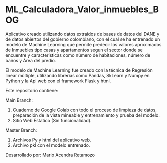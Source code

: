 # ML_Calculadora_Valor_inmuebles_BOG

Aplicativo creado utilizando datos extraidos de bases de datos del DANE y de datos abiertos del gobierno colombiano, con el cual se ha entrenado un modelo de Machine Learning que permite predecir los valores aproximados de Inmuebles tipo casas y apartamentos segun el sector donde se encuentre y caracteristicas como número de habitaciones, número de baños y Área del predio.

El modelo de Machine Learning fue creado con la técnica de Regresión linear múltiple, utilizando librerias como Pandas, SkLearn y Numpy en Python y la Api web con el framework Flask y html.

Este repositorio contiene: 

Main Branch:
1. Cuaderno de Google Colab con todo el proceso de limpieza de datos, preparación de la vista mineable y entrenamiento y prueba del modelo.
2. Sitio Web Estatico (Sin funcionalidad). 

Master Branch:
1. Archivos Py y html del aplicativo web.
2. Archivo pkl con el modelo entrenado.

Desarrollado por: Mario Acendra Retamozo  
